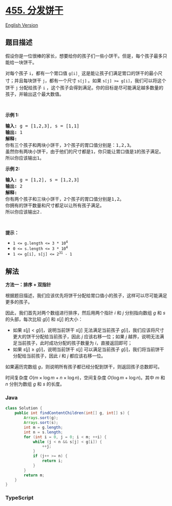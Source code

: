 # [455. 分发饼干](https://leetcode.cn/problems/assign-cookies)

[English Version](/solution/0400-0499/0455.Assign%20Cookies/README_EN.md)

## 题目描述

<!-- 这里写题目描述 -->

<p>假设你是一位很棒的家长，想要给你的孩子们一些小饼干。但是，每个孩子最多只能给一块饼干。</p>

<p>对每个孩子 <code>i</code>，都有一个胃口值 <code>g[i]</code><sub>，</sub>这是能让孩子们满足胃口的饼干的最小尺寸；并且每块饼干 <code>j</code>，都有一个尺寸 <code>s[j]</code><sub> </sub>。如果 <code>s[j] >= g[i]</code>，我们可以将这个饼干 <code>j</code> 分配给孩子 <code>i</code> ，这个孩子会得到满足。你的目标是尽可能满足越多数量的孩子，并输出这个最大数值。</p>
 

<p><strong>示例 1:</strong></p>

<pre>
<strong>输入:</strong> g = [1,2,3], s = [1,1]
<strong>输出:</strong> 1
<strong>解释:</strong> 
你有三个孩子和两块小饼干，3个孩子的胃口值分别是：1,2,3。
虽然你有两块小饼干，由于他们的尺寸都是1，你只能让胃口值是1的孩子满足。
所以你应该输出1。
</pre>

<p><strong>示例 2:</strong></p>

<pre>
<strong>输入:</strong> g = [1,2], s = [1,2,3]
<strong>输出:</strong> 2
<strong>解释:</strong> 
你有两个孩子和三块小饼干，2个孩子的胃口值分别是1,2。
你拥有的饼干数量和尺寸都足以让所有孩子满足。
所以你应该输出2.
</pre>

<p> </p>

<p><strong>提示：</strong></p>

<ul>
	<li><code>1 <= g.length <= 3 * 10<sup>4</sup></code></li>
	<li><code>0 <= s.length <= 3 * 10<sup>4</sup></code></li>
	<li><code>1 <= g[i], s[j] <= 2<sup>31</sup> - 1</code></li>
</ul>

## 解法

**方法一：排序 + 双指针**

根据题目描述，我们应该优先将饼干分配给胃口值小的孩子，这样可以尽可能满足更多的孩子。

因此，我们首先对两个数组进行排序，然后用两个指针 $i$ 和 $j$ 分别指向数组 $g$ 和 $s$ 的头部，每次比较 $g[i]$ 和 $s[j]$ 的大小：

-   如果 $s[j] \lt g[i]$，说明当前饼干 $s[j]$ 无法满足当前孩子 $g[i]$，我们应该将尺寸更大的饼干分配给当前孩子，因此 $j$ 应该右移一位；如果 $j$ 越界，说明无法满足当前孩子，此时成功分配的孩子数量为 $i$，直接返回即可；
-   如果 $s[j] \ge g[i]$，说明当前饼干 $s[j]$ 可以满足当前孩子 $g[i]$，我们将当前饼干分配给当前孩子，因此 $i$ 和 $j$ 都应该右移一位。

如果遍历完数组 $g$，则说明所有孩子都已经分配到饼干，则返回孩子总数即可。

时间复杂度 $O(m \times \log m + n \times \log n)$，空间复杂度 $O(\log m + \log n)$。其中 $m$ 和 $n$ 分别为数组 $g$ 和 $s$ 的长度。

### **Java**

```java
class Solution {
    public int findContentChildren(int[] g, int[] s) {
        Arrays.sort(g);
        Arrays.sort(s);
        int m = g.length;
        int n = s.length;
        for (int i = 0, j = 0; i < m; ++i) {
            while (j < n && s[j] < g[i]) {
                ++j;
            }
            if (j++ >= n) {
                return i;
            }
        }
        return m;
    }
}
```

### **TypeScript**
